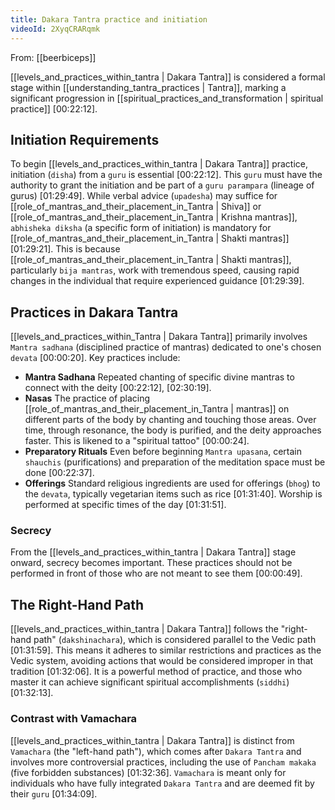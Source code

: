 ```yaml
---
title: Dakara Tantra practice and initiation
videoId: 2XyqCRARqmk
---
```


From: [[beerbiceps]] <br/> 

[[levels_and_practices_within_tantra | Dakara Tantra]] is considered a formal stage within [[understanding_tantra_practices | Tantra]], marking a significant progression in [[spiritual_practices_and_transformation | spiritual practice]] <a class="yt-timestamp" data-t="00:22:12">[00:22:12]</a>.

## Initiation Requirements
To begin [[levels_and_practices_within_tantra | Dakara Tantra]] practice, initiation (`disha`) from a `guru` is essential <a class="yt-timestamp" data-t="00:22:12">[00:22:12]</a>. This `guru` must have the authority to grant the initiation and be part of a `guru parampara` (lineage of gurus) <a class="yt-timestamp" data-t="01:29:49">[01:29:49]</a>. While verbal advice (`upadesha`) may suffice for [[role_of_mantras_and_their_placement_in_Tantra | Shiva]] or [[role_of_mantras_and_their_placement_in_Tantra | Krishna mantras]], `abhisheka diksha` (a specific form of initiation) is mandatory for [[role_of_mantras_and_their_placement_in_Tantra | Shakti mantras]] <a class="yt-timestamp" data-t="01:29:21">[01:29:21]</a>. This is because [[role_of_mantras_and_their_placement_in_Tantra | Shakti mantras]], particularly `bija mantras`, work with tremendous speed, causing rapid changes in the individual that require experienced guidance <a class="yt-timestamp" data-t="01:29:39">[01:29:39]</a>.

## Practices in Dakara Tantra
[[levels_and_practices_within_Tantra | Dakara Tantra]] primarily involves `Mantra sadhana` (disciplined practice of mantras) dedicated to one's chosen `devata` <a class="yt-timestamp" data-t="00:00:20">[00:00:20]</a>. Key practices include:
*   **Mantra Sadhana** Repeated chanting of specific divine mantras to connect with the deity <a class="yt-timestamp" data-t="00:22:12">[00:22:12]</a>, <a class="yt-timestamp" data-t="02:30:19">[02:30:19]</a>.
*   **Nasas** The practice of placing [[role_of_mantras_and_their_placement_in_Tantra | mantras]] on different parts of the body by chanting and touching those areas. Over time, through resonance, the body is purified, and the deity approaches faster. This is likened to a "spiritual tattoo" <a class="yt-timestamp" data-t="00:00:24">[00:00:24]</a>.
*   **Preparatory Rituals** Even before beginning `Mantra upasana`, certain `shauchis` (purifications) and preparation of the meditation space must be done <a class="yt-timestamp" data-t="00:22:37">[00:22:37]</a>.
*   **Offerings** Standard religious ingredients are used for offerings (`bhog`) to the `devata`, typically vegetarian items such as rice <a class="yt-timestamp" data-t="01:31:40">[01:31:40]</a>. Worship is performed at specific times of the day <a class="yt-timestamp" data-t="01:31:51">[01:31:51]</a>.

### Secrecy
From the [[levels_and_practices_within_tantra | Dakara Tantra]] stage onward, secrecy becomes important. These practices should not be performed in front of those who are not meant to see them <a class="yt-timestamp" data-t="00:00:49">[00:00:49]</a>.

## The Right-Hand Path
[[levels_and_practices_within_tantra | Dakara Tantra]] follows the "right-hand path" (`dakshinachara`), which is considered parallel to the Vedic path <a class="yt-timestamp" data-t="01:31:59">[01:31:59]</a>. This means it adheres to similar restrictions and practices as the Vedic system, avoiding actions that would be considered improper in that tradition <a class="yt-timestamp" data-t="01:32:06">[01:32:06]</a>. It is a powerful method of practice, and those who master it can achieve significant spiritual accomplishments (`siddhi`) <a class="yt-timestamp" data-t="01:32:13">[01:32:13]</a>.

### Contrast with Vamachara
[[levels_and_practices_within_tantra | Dakara Tantra]] is distinct from `Vamachara` (the "left-hand path"), which comes after `Dakara Tantra` and involves more controversial practices, including the use of `Pancham makaka` (five forbidden substances) <a class="yt-timestamp" data-t="01:32:36">[01:32:36]</a>. `Vamachara` is meant only for individuals who have fully integrated `Dakara Tantra` and are deemed fit by their `guru` <a class="yt-timestamp" data-t="01:34:09">[01:34:09]</a>.